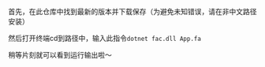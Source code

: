 首先，在此仓库中找到最新的版本并下载保存（为避免未知错误，请在非中文路径安装）



然后打开终端cd到路径中，输入此指令`dotnet fac.dll App.fa`

稍等片刻就可以看到运行输出啦～

